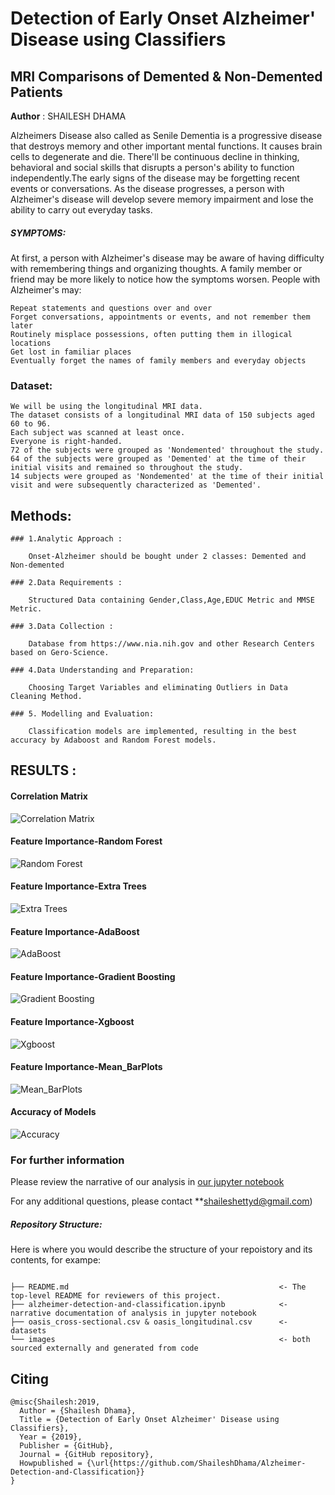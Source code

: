 # Detection of Early Onset Alzheimer' Disease using Classifiers
## MRI Comparisons of Demented &amp; Non-Demented Patients

**Author** : SHAILESH DHAMA

Alzheimers Disease also called as Senile Dementia is a progressive disease that destroys memory and other important mental functions. It causes brain cells to degenerate and die. There'll be continuous decline in thinking, behavioral and social skills that disrupts a person's ability to function independently.The early signs of the disease may be forgetting recent events or conversations. As the disease progresses, a person with Alzheimer's disease will develop severe memory impairment and lose the ability to carry out everyday tasks.

##### SYMPTOMS:

At first, a person with Alzheimer's disease may be aware of having difficulty with remembering things and organizing thoughts. A family member or friend may be more likely to notice how the symptoms worsen. People with Alzheimer's may:

    Repeat statements and questions over and over
    Forget conversations, appointments or events, and not remember them later
    Routinely misplace possessions, often putting them in illogical locations
    Get lost in familiar places
    Eventually forget the names of family members and everyday objects
    
### Dataset:

    We will be using the longitudinal MRI data.
    The dataset consists of a longitudinal MRI data of 150 subjects aged 60 to 96.
    Each subject was scanned at least once.
    Everyone is right-handed.
    72 of the subjects were grouped as 'Nondemented' throughout the study.
    64 of the subjects were grouped as 'Demented' at the time of their initial visits and remained so throughout the study.
    14 subjects were grouped as 'Nondemented' at the time of their initial visit and were subsequently characterized as 'Demented'.
    
## Methods:

    ### 1.Analytic Approach :

        Onset-Alzheimer should be bought under 2 classes: Demented and Non-demented

    ### 2.Data Requirements :

        Structured Data containing Gender,Class,Age,EDUC Metric and MMSE Metric.

    ### 3.Data Collection :

        Database from https://www.nia.nih.gov and other Research Centers based on Gero-Science.

    ### 4.Data Understanding and Preparation:

        Choosing Target Variables and eliminating Outliers in Data Cleaning Method.

    ### 5. Modelling and Evaluation:

        Classification models are implemented, resulting in the best accuracy by Adaboost and Random Forest models.
        
## RESULTS :

#### Correlation Matrix
![Correlation Matrix](./ALZ_1.png)

#### Feature Importance-Random Forest
![Random Forest](./ALZ_5.png)

#### Feature Importance-Extra Trees
![Extra Trees](./ALZ_6.png)

#### Feature Importance-AdaBoost
![AdaBoost](./ALZ_7.png)

#### Feature Importance-Gradient Boosting
![Gradient Boosting](./ALZ_8.png)

#### Feature Importance-Xgboost
![Xgboost](./ALZ_9.png)

#### Feature Importance-Mean_BarPlots
![Mean_BarPlots](./ALZ_10.png)

#### Accuracy of Models
![Accuracy](./ALZ_4.png)

### For further information
Please review the narrative of our analysis in [our jupyter notebook](./alzheimer-detection-and-classification.ipynb)

For any additional questions, please contact **shaileshettyd@gmail.com)

##### Repository Structure:

Here is where you would describe the structure of your repoistory and its contents, for exampe:

```

├── README.md                                               <- The top-level README for reviewers of this project.
├── alzheimer-detection-and-classification.ipynb            <- narrative documentation of analysis in jupyter notebook
├── oasis_cross-sectional.csv & oasis_longitudinal.csv      <- datasets
└── images                                                  <- both sourced externally and generated from code

```
## Citing

```
@misc{Shailesh:2019,
  Author = {Shailesh Dhama},
  Title = {Detection of Early Onset Alzheimer' Disease using Classifiers},
  Year = {2019},
  Publisher = {GitHub},
  Journal = {GitHub repository},
  Howpublished = {\url{https://github.com/ShaileshDhama/Alzheimer-Detection-and-Classification}}
}
```
